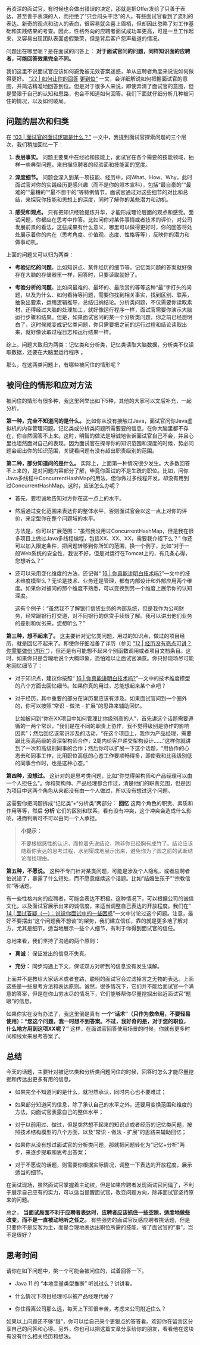 再资深的面试官，有时候也会做出错误的决定，那就是把Offer发给了只善于表达，甚至善于表演的人，而拒绝了“只会闷头干活”的人。有些面试官看到了流利的表达、新奇的观点和动人的表白，很容易就会喜上眉梢，但却因此忽略了对工作基础和实践结果的考查。因此，性格外向的应聘者面试成功率更高，可是一旦工作起来，又容易出现团队表面虚假繁荣，但是背后客户怨声载道的情况。

问题出在哪里呢？是在面试的问答上： **对于面试官问的问题，同样知识面的应聘者，可能回答效果完全不同。**

我们这里不说面试官应该如何避免被无效答案迷惑，单从应聘者角度来说说如何做得更好。 [“22 \| 如何让你的回答](https://time.geekbang.org/column/article/82733) [更到位”](https://time.geekbang.org/column/article/86180) 一文，会详细解说如何把握面试官的意图，并简洁精准地回答到位。但是对于很多人来说，即使弄清了面试官的意图，但是受限于自己的认知和思路，也会不知道如何回答。我们下面就仔细分析几种被问住的情况，以及如何破局。

## 问题的层次和归类

在 [“03 \| 面试官的面试逻辑是什么？”](https://time.geekbang.org/column/article/80838) 一文中，我提到面试官探索问题的三个层次，我们稍加回忆一下：

1. **表层事实。** 问题主要集中在经验和技能上，面试官在各个需要的技能领域，抽样一些典型问题，来扫描应聘者的经验面和技能面的宽度。

2. **深度细节。** 问题会深入到某一项技能、经历中，问What、How、Why，此时面试官对你的实践经历更感兴趣（而不是你的照本宣科），包括“最自豪的”“最难的”“最糟的”“最不想干的”等特例情节。面试官通过对这些细节的对比和总结，来探究你技能和思想上的深度，同时了解你的某些潜力和动机。

3. **感受和观点。** 只有把知识经验提炼升华，才能形成理论层面的观点和感受。面试问题，你都应在思考中作答。比如问你对某件事情或者技术的评价，对公司发展前景的看法，这些成果有什么意义，哪里可以做得更好时，你的回答将处处展示着你的内在（思考角度、价值观、态度、性格等等），反映你的潜力和做事动机。


上面的问题又可以归为两类：

- **考验记忆的问题**，比如知识点、某件经历的细节等。记忆类问题的答案就好像存在大脑的存储器里一样，回答时，只要读取就好了。

- **考验分析的问题**，比如问最难的、最坏的、最欣赏的等等这种“最”字打头的问题，以及为什么、如何看待等问题，需要你找到相关事实，找到区别、联系，抽象出要素，运用逻辑推导，总结归纳结论。分析类问题，不仅需要你读取素材，还得经过大脑的处理加工，就好像运行程序一样，面试官需要你演示大脑运行步骤和结果。但是，如果面试官问的某一个分析类问题，你之前已经想明白了，这时候就变成记忆类问题，你只需要把之前的运行过程和结论读取出来，就好像读取过程日志和运行结果一样。


综上，问题大致归为两类：记忆类和分析类，记忆类读取大脑数据，分析类不仅读取数据，还要在大脑里运行程序 。

那么，在这两类问题上，有哪些被问住的情形呢？

## 被问住的情形和应对方法

被问住的情形有很多种，我这里列举出如下5种，其他的大家可以文后补充，一起分析。

**第一种，完全不知道问的是什么。** 比如你从没有接触过Java，面试官问你Java虚拟机的内存管理问题。记忆类或分析类问题所需要要的信息，在你大脑里都不存在，你自然回答不上来。这时，明智的做法是坦诚地告诉面试官自己不会，并且心里也坦然面对自己的表现。因为面试官在探寻你的知识范围和深度的时候，势必问题会超出你的知识范围，关键看问题有没有超出职责级别的范围。

**第二种，部分知道问的是什么。** 实际上，上面第一种情况很少发生。大多数回答不上来的，是对问题内容部分了解，毕竟你面试的不是生疏的职位。比如，问你Java多线程中ConcurrentHashMap的用法，但你做过多线程开发，却没有用到过ConcurrentHashMap。这时，应该怎么办呢？

- 首先，要坦诚地告知对方你在这一点上的水平。

- 然后通过变化范围来表达你的整体水平，否则面试官会以这一点上对你的评价，来定型你在整个问题域的水平。


  方法是，你可以扩展范围：“虽然我没用过ConcurrentHashMap，但是我在很多项目上做过Java多线程编程，包括XX、XX、XX，需要我介绍下么？” 你还可以加入限定条件，把问题转移到你所知的范围，换一个例子，比如“对于一般Web系统的安全性，我说不好，但是对运行在Tomcat上的，有几条心得，您想听么？”

- 还可以采用变化维度的方法，还记得“ [16 \| 你真能讲明白技术吗?](https://time.geekbang.org/column/article/84194)”一文中的技术维度模型么？无论是技术、业务还是管理，都有内部设计和外部应用两个维度。如果你对被问的那个维度不熟悉，可以变换到另一个维度上展示你的认知深度。


  这有个例子：“虽然我不了解银行信贷业务的内部系统，但是我作为公司财务，经常跟银行打交道，对不同银行的信贷手续很了解。我可以讲出他们业务的差别和优劣来，您想听么？”


**第三种，想不起来了。** 这主要针对记忆类问题，用过的知识点，做过的项目经历，就是回忆不起来了。即使你仔细准备了详历（参见 [“12 \| 经历没有亮点可讲？你需要做份‘详历’”](https://time.geekbang.org/column/article/82733)），但还是有可能想不起来个别函数调用或者项目文档条目。这时，如果你只是含糊地说个大概印象，恐怕难以让面试官满意。你只好现场尽可能地回忆细节了：

- 对于知识点，建议你按照“ [16 \| 你真能讲明白技术吗?](https://time.geekbang.org/column/article/84194)”一文中的技术维度模型的八个方面去回忆细节。如果你真的用过，总能想起来某个点吧？

- 对于经历，其中重要的部分在详历里应该有涉及。如果面试官问到一个圈外的，你可以按照“常识 \- 做法 \- 扩展”的思路来辅助回忆。


  比如被问到“你在XX项目中如何管理比你级别高的人”，首先讲这个话题需要遵循的一两个常识，“我们是在不同的职责上协作，我不觉得级别是协作的影响因素”；然后回忆该常识涉及的活动，“在这个项目上，我作为产品经理，需要跟比我高两级的资深架构师合作，2周内给客户递交架构设计……”这样你就讲到了一次和高级别同事的合作；然后你可以扩展一下这个话题，“用协作的心态去和同事工作，比用职位高低的心态工作要顺畅得多，即使我和比我级别低的同事合作时，也是这种心态。”


**第四种，没想过。** 这针对的是思考类问题，比如“你觉得架构师和产品经理可以由一个人担任么”。你和架构师、产品经理都合作过，清楚他们的职责范围，但是因为项目中这两个角色从来都没有由一个人做过，所以没有想过这个问题。

这需要你把问题拆成“记忆类”+“分析类”两部分： **回忆** 这两个角色的职责、素质和作用等等，然后 **分析** 它们的区别和联系，看有没有冲突，这个冲突会造成什么影响，进而判断可不可以由同一个人承担。

> **小提示：**
>
> 不要根据感性的认识，而抢着先说结论，除非你已经胸有成竹了。结论应该随着你表达的思考过程，水到渠成地展示出来，避免你为了圆之前的武断结论而找理由。

**第五种，不愿说。** 这种不专门针对某类问题，可能是涉及个人隐私，或者应聘者怕说错了，暴露了什么短处，而不愿意继续这个话题。比如“结婚生孩子”“宗教信仰”等话题。

有一些性格内向的应聘者，可能会表达不积极。这种情况下，可以根据公司的诚信文化，以及面试官展示出来的诚信度，来适当调整自己表达的开放程度。我们在“ [14 \| 面试答疑（一）：说说你面试中的一些困惑](https://time.geekbang.org/column/article/83822)”一文中讨论过这个问题。注意，最好不要摆出“这个问题我不想谈”的架势，我们建立信任，靠的就是更多地了解对方，尤其是细节。适当地展示一些个人细节，有利于你得到面试官的信任。

总地来看，我们坚持了沟通的两个原则：

- **真诚：** 保证发出的信息不失真。

- **充分：** 同步沟通上下文，保证双方对听到的信息没有发生误解。


上面并不是教给大家话术或者套路，聪明的面试官会过滤掉言之无物的表达。上面这些是一些思考方法和表达原则。诚然，很多情况下，它们并不能给面试官一个满意的答案，但是在你山穷水尽的情况下，它们能够帮你尽量挖掘出贴近面试官“题眼”的信息。

如果你实在没有办法了，我这里倒是真有 **一个“话术”（只作为救命用，不要轻易使用）：“您这个问题，我一时想不到答案。不过，我好奇的是，对于您的职位，什么地方用到这项XX呢？”** 这样，在面试官回答使用场景的时候，你就有更多时间和线索来思考答案了。

## 总结

今天的话题，主要针对被记忆类和分析类问题问住的时候，回答时怎么才能尽量挖掘和传达出更多有用的信息。

- 如果完全不知道问的是什么，就坦然承认，同时内心也不要难过；

- 如果部分知道问的信息，除了承认自己的水平之外，还要用变换范围和维度的方法，向面试官表露自己的整体水平；

- 对于以前用过、做过，但是突然想不起来的知识点或者经历的记忆类问题，按照技术结构模型的八个方面，以及“常识 \- 做法 \- 扩展”的思路来辅助回忆；

- 如果你从没有想过面试官的分析类问题，那就把问题转化为“记忆+分析”两步，来逐步提取和思考出答案；

- 对于不愿说的话题，则需要你根据实际情况，调整一下表达的开放程度，展示适当的细节。


在面试现场，虽然面试官掌握着主动权，但是如果应聘者发现面试官问偏了，不利于展示自己应有的实力，可以适当提醒面试官，改变问题方向，除非面试官坚持原来的问题。

总之， **当面试局面不利于应聘者表达时，应聘者应该抓住一些空隙，适度地做些改变，而不是一直被动地听之任之。** 有些强势的面试官反感应聘者挑话题，但是只要你不是反客为主，而是合理地表达出职位所需的技能，省了面试官的“事”，岂不是很好？

## 思考时间

请你在如下问题中，挑一个可能会被问住的，试着回答一下。

- Java 11 的 “本地变量类型推断” 听说过么？讲讲看。

- 什么情况下项目经理可以被产品经理代替？

- 你住得离公司那么远，每天上下班很辛苦，考虑来公司附近住么？


如果以上问题还不够“狠”，你可以给自己来个更狠点的答答看。欢迎你在留言区分享自己的问答和心得。另外，你也可以把这篇文章分享给你的朋友，看看他在这块有没有什么相关经历和想法。